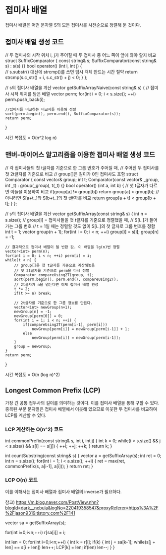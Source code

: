 # 접미사 배열

접미사 배열은 어떤 문자열 S의 모든 접미사를 사전순으로 정렬해 둔 것이다.

## 접미사 배열 생성 코드

// 두 접미사의 시작 위치 i, j가 주어질 때 두 접미사 중 어느 쪽이 앞에 와야 할지 비교
struct SuffixComparator {
	const string& s;
	SuffixComparator(const string& s) : s(s) {}
	bool operator() (int i, int j)
	{	
		//	s.substr() 대신에 strcmp()를 쓰면 임시 객체 만드는 시간 절약
		return strcmp(s.c_str() + i, s.c_str() + j) < 0;
	}
};

// s의 접미사 배열을 계산
vector<int> getSuffixArrayNaive(const string& s)
{
	// 접미사 시작 위치를 담은 배열
	vector<int> perm;
	for(int i = 0; i < s.size(); ++i) 
		perm.push_back(i);
	
	//접미사를 비교하는 비교자를 이용해 정렬
	sort(perm.begin(), perm.end(), SuffixComparator(s));
	return perm;
}

시간 복잡도 = O(n^2 log n)


## 맨버-마이어스 알고리즘을 이용한 접미사 배열 생성 코드

// 각 접미사들의 첫 t글자를 기준으로 한 그룹 번호가 주어질 때,
// 주어진 두 접미사를 첫 2t글자를 기준으로 비교
// group[]은 길이가 0인 접미사도 포함
struct Comparator {
	const vector<int>& group;
	int t;
	Comparator(const vector<int>& _group, int _t) :
		group(_group), t(_t)
	{}
	bool operator() (int a, int b) 
	{
		// 첫 t글자가 다르면 이들을 이용하여 비교
		if(group[a] != group[b]) return group[a] < group[b];
		// 아니라면 S[a+t..]와 S[b+t..]의 첫 t글자를 비교
		return group[a + t] < group[b + t];
	}
};

// s의 접미사 배열을 계산
vector<int> getSuffixArray(const string& s)
{
	int n = s.size();
	// group[i] = 접미사들을 첫 t글자를 기준으로 정렬했을 때,	//					S[i..]가 들어가는 그룹 번호
	// t = 1일 때는 정렬할 것도 없이 S[i..]의 첫 글자로 그룹 번호를 정함
	int t = 1;
	vector<int> group(n + 1);
	for(int i = 0; i < n; ++i) group[i] = s[i];
	group[n] = -1;
	
	// 결과적으로 접미사 배열이 될 반환 값. 이 배열을 lg(n)번 정렬
	vector<int> perm(n);
	for(int i = 0; i < n; ++i) perm[i] = i;
	while(t < n) {
		// group[]은 첫 t글자를 기준으로 계산해놓음
		// 첫 2t글자를 기준으로 perm을 다시 정렬
		Comparator compareUsing2T(group, t);
		sort(perm.begin(), perm.end(), compareUsing2T);
		// 2t글자가 n을 넘는다면 이제 접미사 배열 완성
		t *= 2;
		if(t >= n) break;
		
		// 2t글자를 기준으로 한 그룹 정보를 만든다.
		vector<int> newGroup(n+1);
		newGroup[n] = -1;
		newGroup[perm[0]] = 0;
		for(int i = 1; i < n; ++i) {
			if(compareUsing2T(perm[i-1], perm[i]))
				newGroup[perm[i]] = newGroup[perm[i-1]] + 1;
			else
				newGroup[perm[i]] = newGroup[perm[i-1]];
		}
		group = newGroup;
	}
	return perm;
}


시간 복잡도 = O(n (log n)^2)



## Longest Common Prefix (LCP)

가장 긴 공통 접두사의 길이를 의미하는 것이다. 이를 접미사 배열을 통해 구할 수 있다. 중복된 부분 문자열은 접미사 배열에서 이웃해 있으므로 이웃한 두 접미사를 비교하여 LCP를 계산할 수 있다.

### LCP 계산하는 O(n^2) 코드

int commonPrefix(const string& s, int i, int j)
{
	int k = 0;
	while(i < s.size() && j < s.size() && s[i] == s[j]) {
		++i; ++j; ++k;
	}
	return k;
}

int countSubstring(const string& s) {
	vector<int> a = getSuffixArray(s);
	int ret = 0;
	int n = s.size();
	for(int i = 1; i < a.size(); ++i) {
		ret = max(ret, commonPrefix(s, a[i-1], a[i]));
	}
	return ret;
}

### LCP O(n) 코드

이를 이해서는 접미사 배열과 접미사 배열의 inverse가 필요하다.

참고) https://m.blog.naver.com/PostView.nhn?blogId=dark__nebula&logNo=220419358547&proxyReferer=https%3A%2F%2Fjason9319.tistory.com%2F141

vector<int> sa = getSuffixArray(s);

for(int i=0;i<n;++i)
	r[sa[i]] = i;

int len = 0;
for(int i=0;i<n;++i) {
	int k = r[i];
	if(k) {
		int j = sa[k-1];
		while(s[j + len] == s[i + len])
			len++;
		LCP[k] = len;
		if(len) len--;
	}
}












